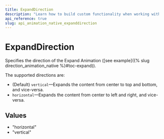 ```yaml
---
title: ExpandDirection
description: "Learn how to build custom functionality when working with the Vue Animations by Kendo UI with the help of the ExpandDirection."
api_reference: true
slug: api_animation_native_expanddirection
---
```


# ExpandDirection
Specifies the direction of the Expand Animation ([see example]({% slug direction_animation_native %}#toc-expand)).

The supported directions are:
* (Default) `vertical`&mdash;Expands the content from center to top and bottom, and vice-versa.
* `horizontal`&mdash;Expands the content from center to left and right, and vice-versa.


## Values

* "horizontal"
* "vertical"

